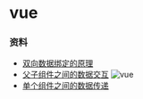 # vue

### 资料
* [双向数据绑定的原理](https://github.com/DMQ/mvvm)
* [父子组件之间的数据交互](https://gambardella.info/2017/09/13/vue-js-communication-part-2-parent-child-components/)
![vue](https://gambardella.info/wp-content/uploads/2017/09/vuejs-parent-child-communication.jpg)
* [单个组件之间的数据传递](https://gambardella.info/2017/08/31/vue-js-communication-single-component/)
